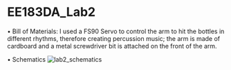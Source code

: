 # EE183DA_Lab2

•	Bill of Materials:
I used a FS90 Servo to control the arm to hit the bottles in different rhythms, therefore creating percussion music; the arm is made of cardboard and a metal screwdriver bit is attached on the front of the arm.

•	Schematics
![lab2_schematics](https://cloud.githubusercontent.com/assets/18479261/22621697/998ffe26-eade-11e6-98b8-8a3cb600074a.jpg)
